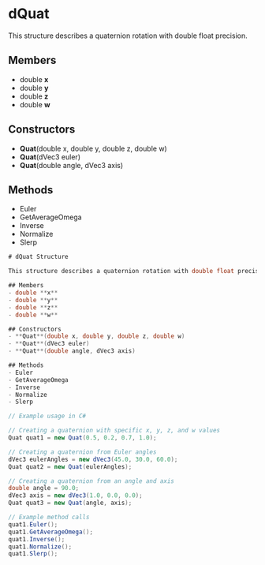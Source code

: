 # dQuat #
This structure describes a quaternion rotation with double float precision.

## Members ##
- double **x**
- double **y**
- double **z**
- double **w**

## Constructors ##
- **Quat**(double x, double y, double z, double w)
- **Quat**(dVec3 euler)
- **Quat**(double angle, dVec3 axis)

## Methods ##
- Euler
- GetAverageOmega
- Inverse
- Normalize
- Slerp

```csharp
# dQuat Structure

This structure describes a quaternion rotation with double float precision.

## Members
- double **x**
- double **y**
- double **z**
- double **w**

## Constructors
- **Quat**(double x, double y, double z, double w)
- **Quat**(dVec3 euler)
- **Quat**(double angle, dVec3 axis)

## Methods
- Euler
- GetAverageOmega
- Inverse
- Normalize
- Slerp

```

```csharp
// Example usage in C#

// Creating a quaternion with specific x, y, z, and w values
Quat quat1 = new Quat(0.5, 0.2, 0.7, 1.0);

// Creating a quaternion from Euler angles
dVec3 eulerAngles = new dVec3(45.0, 30.0, 60.0);
Quat quat2 = new Quat(eulerAngles);

// Creating a quaternion from an angle and axis
double angle = 90.0;
dVec3 axis = new dVec3(1.0, 0.0, 0.0);
Quat quat3 = new Quat(angle, axis);

// Example method calls
quat1.Euler();
quat1.GetAverageOmega();
quat1.Inverse();
quat1.Normalize();
quat1.Slerp();
```